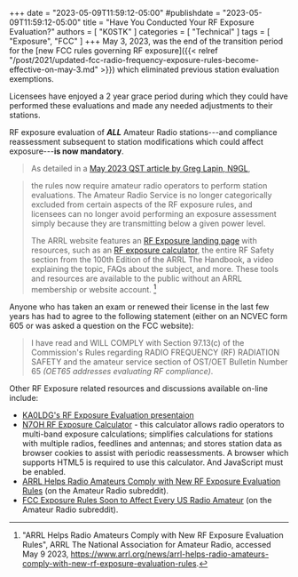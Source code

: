 +++
date = "2023-05-09T11:59:12-05:00"
#publishdate = "2023-05-09T11:59:12-05:00"
title = "Have You Conducted Your RF Exposure Evaluation?"
authors = [ "K0STK" ]
categories = [ "Technical" ]
tags = [ "Exposure", "FCC" ]
+++
May 3, 2023, was the end of the transition period for the
[new FCC rules governing RF exposure]({{< relref "/post/2021/updated-fcc-radio-frequency-exposure-rules-become-effective-on-may-3.md" >}})
which eliminated previous station evaluation exemptions.

Licensees have enjoyed a 2 year grace period during which they could have
performed these evaluations and made any needed adjustments to their stations.

RF exposure evaluation of ***ALL*** Amateur Radio stations---and compliance
reassessment subsequent to station modifications which could affect
exposure---**is now mandatory**.
<!--more-->

>As detailed in a
>[May 2023 QST article by Greg Lapin, N9GL](http://www.arrl.org/files/file/Lab/RF%20Exposure/2023-05%20Lapin%20FCC%20Exposure%20Rules.pdf),

>the rules now require amateur radio operators to perform station evaluations.
>The Amateur Radio Service is no longer categorically excluded from certain
>aspects of the RF exposure rules, and licensees can no longer avoid performing
>an exposure assessment simply because they are transmitting below a given power
>level.
>
>The ARRL website features an
>[RF Exposure landing page](http://www.arrl.org/rf-exposure)
>with resources, such as an
>[RF exposure calculator](http://www.arrl.org/rf-exposure-calculator),
>the entire RF Safety section
>from the 100th Edition of the ARRL The Handbook, a video explaining the topic,
>FAQs about the subject, and more. These tools and resources are available to
>the public without an ARRL membership or website account. [^1]

[^1]: "ARRL Helps Radio Amateurs Comply with New RF Exposure Evaluation Rules", ARRL The National Association for Amateur Radio, accessed May 9 2023, https://www.arrl.org/news/arrl-helps-radio-amateurs-comply-with-new-rf-exposure-evaluation-rules.

Anyone who has taken an exam or renewed their license in the last few years has
had to agree to the following statement (either on an NCVEC form 605 or was
asked a question on the FCC website):

>I have read and WILL COMPLY with Section 97.13(c) of the Commission's Rules
>regarding RADIO FREQUENCY (RF) RADIATION SAFETY and the amateur service
>section of OST/OET Bulletin Number 65 *(OET65 addresses evaluating RF
>compliance)*.

Other RF Exposure related resources and discussions available on-line include:

* [KA0LDG's RF Exposure Evaluation presentaion](https://cloud.rrra.org/index.php/s/kJcD3GSPaagcM4T)
* [N7OH RF Exposure  Calculator](https://vernon.mauery.com/radio/rfe/rfe_calc.html) - this calculator allows radio operators to multi-band exposure calculations; simplifies calculations for stations with multiple radios, feedlines and antennas; and stores station data as browser cookies to assist with periodic reassessments. A browser which supports HTML5 is required to use this calculator. And JavaScript must be enabled.
* [ARRL Helps Radio Amateurs Comply with New RF Exposure Evaluation Rules](https://www.reddit.com/r/amateurradio/comments/1393i6o/arrl_helps_radio_amateurs_comply_with_new_rf/) (on the Amateur Radio subreddit).
* [FCC Exposure Rules Soon to Affect Every US Radio Amateur](https://www.reddit.com/r/amateurradio/comments/1319o19/fcc_exposure_rules_soon_to_affect_every_us_radio/) (on the Amateur Radio subreddit).
